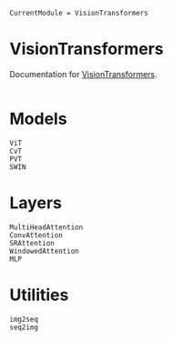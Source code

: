 ```@meta
CurrentModule = VisionTransformers
```

# VisionTransformers

Documentation for [VisionTransformers](https://github.com/JoshuaBillson/VisionTransformers.jl).

```@index
```

# Models

```@docs
ViT
CvT
PVT
SWIN
```

# Layers
```@docs
MultiHeadAttention
ConvAttention
SRAttention
WindowedAttention
MLP
```

# Utilities
```@docs
img2seq
seq2img
```
